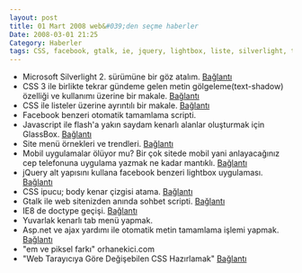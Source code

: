 ```yaml
---
layout: post
title: 01 Mart 2008 web&#039;den seçme haberler
Date: 2008-03-01 21:25
Category: Haberler
tags: CSS, facebook, gtalk, ie, jquery, lightbox, liste, silverlight, text-shadow
---
```


-   Microsoft Silverlight 2. sürümüne bir göz atalım. [Bağlantı][]
-   CSS 3 ile birlikte tekrar gündeme gelen metin gölgeleme(text-shadow)
    özelliği ve kullanımı üzerine bir makale. [Bağlantı][1]
-   CSS ile listeler üzerine ayrıntılı bir makale. [Bağlantı][2]
-   Facebook benzeri otomatik tamamlama scripti.
-   Javascript ile flash'a yakın saydam kenarlı alanlar oluşturmak için
    GlassBox. [Bağlantı][4]
-   Site menü örnekleri ve trendleri. [Bağlantı][5]
-   Mobil uygulamalar ölüyor mu? Bir çok sitede mobil yani anlayacağınız
    cep telefonuna uygulama yazmak ne kadar mantıklı. [Bağlantı][6]
-   jQuery alt yapısını kullana facebook benzeri lightbox uygulaması.
    [Bağlantı][7]
-   CSS ipucu; body kenar çizgisi atama. [Bağlantı][8]
-   Gtalk ile web sitenizden anında sohbet scripti. [Bağlantı][9]
-   IE8 de doctype geçişi. [Bağlantı][10]
-   Yuvarlak kenarlı tab menü yapmak. 
-   Asp.net ve ajax yardımı ile otomatik metin tamamlama işlemi yapmak.
    [Bağlantı][12]
-   "em ve piksel farkı" orhanekici.com
-   "Web Tarayıcıya Göre Değişebilen CSS Hazırlamak" [Bağlantı][14]


  [Bağlantı]: http://weblogs.asp.net/scottgu/archive/2008/02/22/first-look-at-silverlight-2.aspx
    "Silverlight 2. sürüm"
  [1]: https://dev.opera.com/articles/css-text-shadows-and-background-sizing/
    "metin gölgeleme"
  [2]: http://konstruktors.com/blog/design-suggetions/125-how-to-create-beautiful-and-elegant-html-lists-using-css/
    "CSS listeler"
  [4]: http://www.glassbox-js.com/#Home "glassbox"
  [5]: http://www.smashingmagazine.com/2008/02/26/navigation-menus-trends-and-examples/
    "menüler"
  [6]: http://mobileopportunity.blogspot.com/2008/02/mobile-applications-rip.html
    "cepte program"
  [7]: http://famspam.com/facebox "facebook lightbox örneği"
  [8]: http://css-tricks.com/css-trick-creating-a-body-border/
    "body elemanınna kenar çizgisi atama"
  [9]: http://googlesystem.blogspot.com/2008/02/chat-with-your-sites-visitors-using.html
    "gtalk web sitemde"
  [10]: http://www.456bereastreet.com/archive/200802/doctype_switching_for_ie_8/
    "ie 8"
  [12]: http://www.c-sharpcorner.com/UploadFile/raj1979/AutoComplete02142008113654AM/AutoComplete.aspx
    "otomatik tamamlama"
  [14]: http://www.hakkiceylan.com/web-tarayiciya-gore-degisebilen-css-hazirlamak/
    "css farklı tarayıcıta göre yaz"
